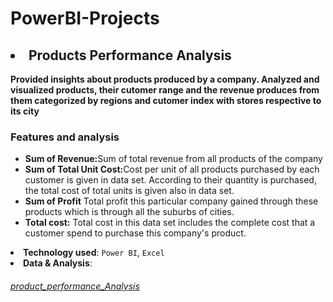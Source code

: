 # PowerBI-Projects
<h2><li>Products Performance Analysis</li></h2>

<b>Provided insights about products produced by a company. Analyzed and visualized products, their cutomer range and the revenue produces from them categorized by regions and cutomer index with stores respective to its city</b>

 <h3><b>Features and analysis</b></h3>
    <ul>
      <li><b>Sum of Revenue:</b>Sum of total revenue from all products of the company</li>
      <li><b>Sum of Total Unit Cost:</b>Cost per unit of all products purchased by each customer is given in data set. According to their quantity is purchased, the total cost of total units is given also in data set.</li>
      <li><b>Sum of Profit</b> Total profit this particular company gained through these products which is through all the suburbs of cities.</li>
      <li><b>Total cost:</b> Total cost in this data set includes the complete cost that a customer spend to purchase this company's product.</li>
    </ul>
    </li>
    <li><b>Technology used</b>: <code>Power BI</code>, <code>Excel</code></li>
   
<li><b>Data & Analysis</b>: <a href="#"><h6>product_performance_Analysis</h6></a></li>
  </ul>
</div>
